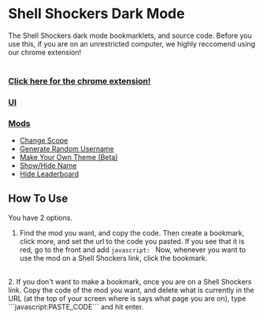 # Shell Shockers Dark Mode
The Shell Shockers dark mode bookmarklets, and source code. Before you use this, if you are on an unrestricted computer, we highly reccomend using our chrome extension!
<br><br>

### [Click here for the chrome extension!](https://chrome.google.com/webstore/detail/dark-mode-a-mod-and-shell/mbbolbckjdjlfpjahlbhcodgagdpcdnf)

### [UI](bookmarklets/mods/UI%20(all%20mods)/)<br>

### [Mods](bookmarklets/mods)
 * [Change Scope](bookmarklets/mods/Specific%20Mods/Change%20Scope/)<br>
 * [Generate Random Username](bookmarklets/mods/Specific%20Mods/Generate%20Random%20Username/)<br>
 * [Make Your Own Theme (Beta)](bookmarklets/mods/Specific%20Mods/Make%20Your%20Own%20Theme%20(beta)/)<br>
 * [Show/Hide Name](bookmarklets/mods/Specific%20Mods/Show%20Or%20Hide%20Name/)<br>
 * [Hide Leaderboard](bookmarklets/mods/Specific%20Mods/Hide%20Leaderboard/)<br>



## How To Use
You have 2 options.
1. Find the mod you want, and copy the code. Then create a bookmark, click more, and set the url to the code you pasted. If you see that it is red, go to the front and add ```javascript: ``` Now, whenever you want to use the mod on a Shell Shockers link, click the bookmark.
<br>
2. If you don't want to make a bookmark, once you are on a Shell Shockers link. Copy the code of the mod you want, and delete what is currently in the URL (at the top of your screen where is says what page you are on), type ```javascript:PASTE_CODE``` and hit enter.
